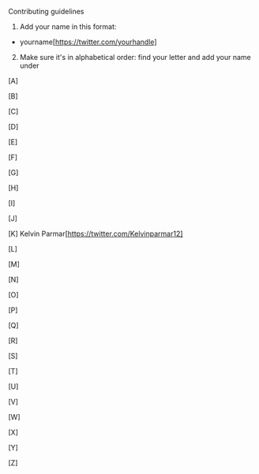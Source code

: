 Contributing guidelines

1. Add your name in this format:
- yourname[https://twitter.com/yourhandle]

2. Make sure it's in alphabetical order: find your letter and add your name under

[A] 

[B] 

[C]

[D] 

[E] 

[F] 

[G] 

[H] 

[I] 

[J] 

[K] Kelvin Parmar[https://twitter.com/Kelvinparmar12] 

[L] 

[M] 

[N] 

[O] 

[P] 

[Q] 

[R] 

[S] 

[T] 

[U] 

[V] 

[W] 

[X] 

[Y] 

[Z]
